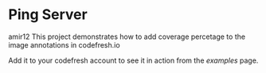 # Ping Server
amir12
This project demonstrates how to add coverage percetage to the image annotations in codefresh.io

Add it to your codefresh account to see it in action from the _examples_ page.

